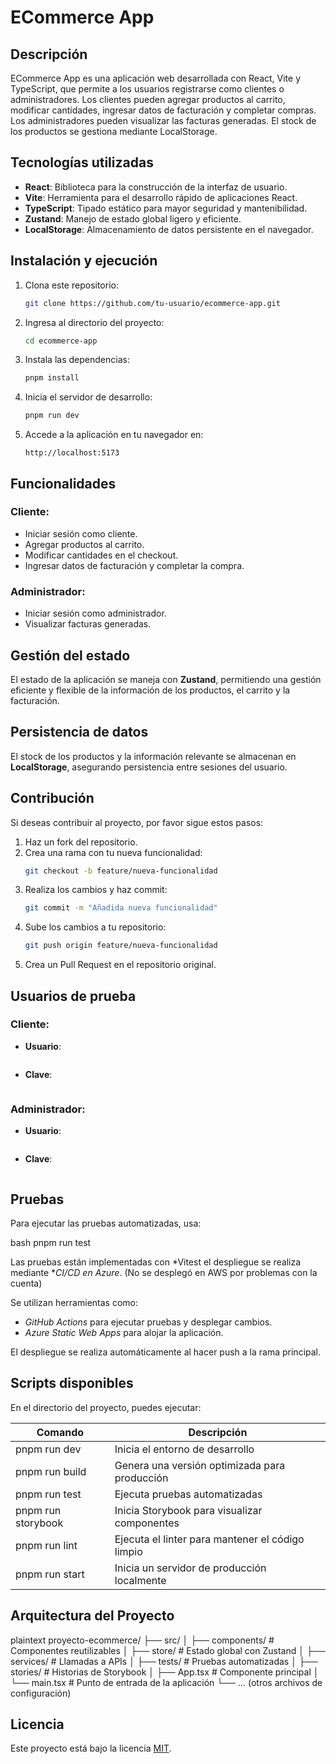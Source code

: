 # ECommerce App

## Descripción
ECommerce App es una aplicación web desarrollada con React, Vite y TypeScript, que permite a los usuarios registrarse como clientes o administradores. Los clientes pueden agregar productos al carrito, modificar cantidades, ingresar datos de facturación y completar compras. Los administradores pueden visualizar las facturas generadas. El stock de los productos se gestiona mediante LocalStorage.

## Tecnologías utilizadas
- **React**: Biblioteca para la construcción de la interfaz de usuario.
- **Vite**: Herramienta para el desarrollo rápido de aplicaciones React.
- **TypeScript**: Tipado estático para mayor seguridad y mantenibilidad.
- **Zustand**: Manejo de estado global ligero y eficiente.
- **LocalStorage**: Almacenamiento de datos persistente en el navegador.

## Instalación y ejecución
1. Clona este repositorio:
   ```sh
   git clone https://github.com/tu-usuario/ecommerce-app.git
   ```
2. Ingresa al directorio del proyecto:
   ```sh
   cd ecommerce-app
   ```
3. Instala las dependencias:
   ```sh
   pnpm install
   ```
4. Inicia el servidor de desarrollo:
   ```sh
   pnpm run dev
   ```
5. Accede a la aplicación en tu navegador en:
   ```
   http://localhost:5173
   ```

## Funcionalidades
### Cliente:
- Iniciar sesión como cliente.
- Agregar productos al carrito.
- Modificar cantidades en el checkout.
- Ingresar datos de facturación y completar la compra.

### Administrador:
- Iniciar sesión como administrador.
- Visualizar facturas generadas.

## Gestión del estado
El estado de la aplicación se maneja con **Zustand**, permitiendo una gestión eficiente y flexible de la información de los productos, el carrito y la facturación.

## Persistencia de datos
El stock de los productos y la información relevante se almacenan en **LocalStorage**, asegurando persistencia entre sesiones del usuario.

## Contribución
Si deseas contribuir al proyecto, por favor sigue estos pasos:
1. Haz un fork del repositorio.
2. Crea una rama con tu nueva funcionalidad:
   ```sh
   git checkout -b feature/nueva-funcionalidad
   ```
3. Realiza los cambios y haz commit:
   ```sh
   git commit -m "Añadida nueva funcionalidad"
   ```
4. Sube los cambios a tu repositorio:
   ```sh
   git push origin feature/nueva-funcionalidad
   ```
5. Crea un Pull Request en el repositorio original.

## Usuarios de prueba
### Cliente:
- **Usuario**:
  ```cliente
- **Clave**:
  ```cliente123
### Administrador:
- **Usuario**:
  ```admin
- **Clave**:
  ```admin123

## Pruebas

Para ejecutar las pruebas automatizadas, usa:

bash
pnpm run test

Las pruebas están implementadas con *Vitest el despliegue se realiza mediante **CI/CD en Azure*. (No se desplegó en AWS por problemas con la cuenta)

Se utilizan herramientas como:

- *GitHub Actions* para ejecutar pruebas y desplegar cambios.
- *Azure Static Web Apps* para alojar la aplicación.

El despliegue se realiza automáticamente al hacer push a la rama principal.

## Scripts disponibles

En el directorio del proyecto, puedes ejecutar:

| Comando           | Descripción                                   |
| ----------------- | --------------------------------------------- |
| pnpm run dev     | Inicia el entorno de desarrollo               |
| pnpm run build   | Genera una versión optimizada para producción |
| pnpm run test    | Ejecuta pruebas automatizadas                 |
| pnpm run storybook | Inicia Storybook para visualizar componentes |
| pnpm run lint    | Ejecuta el linter para mantener el código limpio |
| pnpm run start  | Inicia un servidor de producción localmente   |


## Arquitectura del Proyecto

plaintext
proyecto-ecommerce/
├── src/
│   ├── components/  # Componentes reutilizables
│   ├── store/       # Estado global con Zustand
│   ├── services/    # Llamadas a APIs
│   ├── tests/       # Pruebas automatizadas
│   ├── stories/     # Historias de Storybook
│   ├── App.tsx      # Componente principal
│   └── main.tsx     # Punto de entrada de la aplicación
└── ... (otros archivos de configuración)

## Licencia
Este proyecto está bajo la licencia [MIT](LICENSE).
